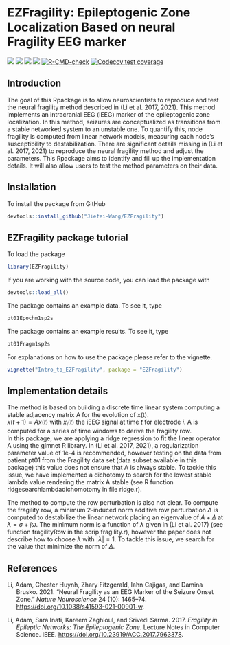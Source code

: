 
<!-- README.md is generated from README.Rmd. Please edit that file -->

# EZFragility: Epileptogenic Zone Localization Based on neural Fragility EEG marker

[![](https://img.shields.io/badge/devel%20version-0.99.0-blue.svg)](https://github.com/Jiefei-Wang/EZFragility)
[![](https://img.shields.io/badge/lifecycle-experimental-orange.svg)](https://lifecycle.r-lib.org/articles/stages.html#experimental)
[![](https://img.shields.io/github/languages/code-size/Jiefei-Wang/EZFragility.svg)](https://github.com/Jiefei-Wang/EZFragility)
[![](https://img.shields.io/github/last-commit/Jiefei-Wang/EZFragility.svg)](https://github.com/Jiefei-Wang/EZFragility/commits/main)
[![R-CMD-check](https://github.com/Jiefei-Wang/Fragility/actions/workflows/R-CMD-check.yaml/badge.svg)](https://github.com/Jiefei-Wang/Fragility/actions/workflows/R-CMD-check.yaml)
[![Codecov test
coverage](https://codecov.io/gh/Jiefei-Wang/Fragility/graph/badge.svg)](https://app.codecov.io/gh/Jiefei-Wang/Fragility)

## Introduction

The goal of this Rpackage is to allow neuroscientists to reproduce and
test the neural fragility method described in (Li et al. 2017, 2021).
This method implements an intracranial EEG (iEEG) marker of the
epileptogenic zone localization. In this method, seizures are
conceptualized as transitions from a stable networked system to an
unstable one. To quantify this, node fragility is computed from linear
network models, measuring each node’s susceptibility to destabilization.
There are significant details missing in (Li et al. 2017, 2021) to
reproduce the neural fragility method and adjust the parameters. This
Rpackage aims to identify and fill up the implementation details. It
will also allow users to test the method parameters on their data.

## Installation

To install the package from GitHub

``` r
devtools::install_github("Jiefei-Wang/EZFragility")
```

## EZFragility package tutorial

To load the package

``` r
library(EZFragility)
```

If you are working with the source code, you can load the package with

``` r
devtools::load_all()
```

The package contains an example data. To see it, type

``` r
pt01Epochm1sp2s
```

The package contains an example results. To see it, type

``` r
pt01Fragm1sp2s
```

For explanations on how to use the package please refer to the vignette.

``` r
vignette("Intro_to_EZFragility", package = "EZFragility")
```

## Implementation details

The method is based on building a discrete time linear system computing
a stable adjacency matrix A for the evolution of x(t).  
$`x(t+1)=A x(t)`$ with $`x_i(t)`$ the iEEG signal at time $`t`$ for
electrode $`i`$. A is computed for a series of time windows to derive
the fragility row.  
In this package, we are applying a ridge regression to fit the linear
operator A using the glmnet R library. In (Li et al. 2017, 2021), a
regularization parameter value of 1e-4 is recommended, however testing
on the data from patient pt01 from the Fragility data set (data subset
available in this package) this value does not ensure that A is always
stable. To tackle this issue, we have implemented a dichotomy to search
for the lowest stable lambda value rendering the matrix A stable (see R
function ridgesearchlambdadichomotomy in file ridge.r).

The method to compute the row perturbation is also not clear. To compute
the fragility row, a minimum 2-induced norm additive row perturbation
$`\Delta`$ is computed to destabilize the linear network placing an
eigenvalue of $`A+\Delta`$ at $`\lambda=\sigma+j\omega`$. The minimum
norm is a function of $`\lambda`$ given in (Li et al. 2017) (see
function fragilityRow in the scrip fragility.r), however the paper does
not describe how to choose $`\lambda`$ with $`|\lambda|=1`$. To tackle
this issue, we search for the value that minimize the norm of
$`\Delta`$.

## References

<div id="refs" class="references csl-bib-body hanging-indent"
entry-spacing="0">

<div id="ref-LiFragility2021" class="csl-entry">

Li, Adam, Chester Huynh, Zhary Fitzgerald, Iahn Cajigas, and Damina
Brusko. 2021. “Neural Fragility as an EEG Marker of the Seizure Onset
Zone.” *Nature Neuroscience* 24 (10): 1465–74.
<https://doi.org/10.1038/s41593-021-00901-w>.

</div>

<div id="ref-LiFragility2017" class="csl-entry">

Li, Adam, Sara Inati, Kareem Zaghloul, and Srivedi Sarma. 2017.
*Fragility in Epileptic Networks: The Epileptogenic Zone*. Lecture Notes
in Computer Science. IEEE. <https://doi.org/10.23919/ACC.2017.7963378>.

</div>

</div>
